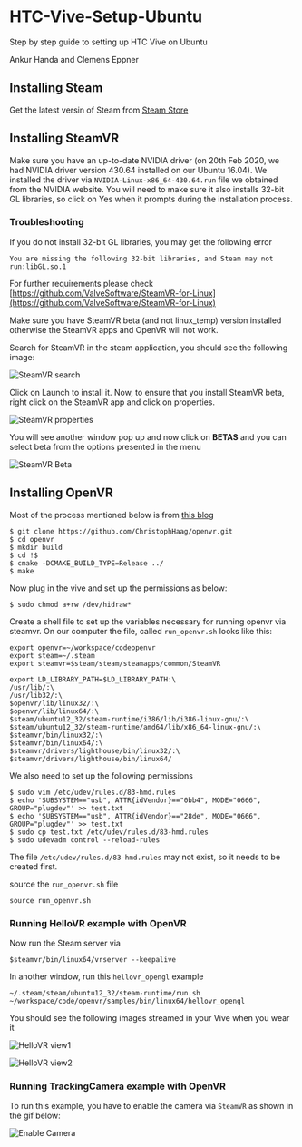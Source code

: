 # HTC-Vive-Setup-Ubuntu
Step by step guide to setting up HTC Vive on Ubuntu

Ankur Handa and Clemens Eppner 

## Installing Steam

Get the latest versin of Steam from [Steam Store](https://www.steamvr.com/en/)

## Installing SteamVR 

Make sure you have an up-to-date NVIDIA driver (on 20th Feb 2020, we had NVIDIA driver version 430.64 installed on our Ubuntu 16.04). We installed the driver via `NVIDIA-Linux-x86_64-430.64.run` file we obtained from the NVIDIA website. You will need to make sure it also installs 32-bit GL libraries, so click on Yes when it prompts during the installation process.

### Troubleshooting
If you do not install 32-bit GL libraries, you may get the following error 

```
You are missing the following 32-bit libraries, and Steam may not run:libGL.so.1
```


For further requirements please check [https://github.com/ValveSoftware/SteamVR-for-Linux](https://github.com/ValveSoftware/SteamVR-for-Linux)

Make sure you have SteamVR beta (and not linux_temp) version installed otherwise the SteamVR apps and OpenVR will not work. 

Search for SteamVR in the steam application, you should see the following image:

![SteamVR search](/images/steam_vr_search.png) 

Click on Launch to install it. Now, to ensure that you install SteamVR beta, right click on the SteamVR app and click on properties. 

![SteamVR properties](/images/steam_vr_properties.png) 

You will see another window pop up and now click on **BETAS** and you can select beta from the options presented in the menu 

![SteamVR Beta](/images/steam_vr_beta.png) 


## Installing OpenVR 

Most of the process mentioned below is from [this blog](https://celynwalters.github.io/Robotic-Telepresence/2016/10/19/Attempting-VR-in-Ubuntu/)

```
$ git clone https://github.com/ChristophHaag/openvr.git
$ cd openvr
$ mkdir build
$ cd !$
$ cmake -DCMAKE_BUILD_TYPE=Release ../
$ make
```

Now plug in the vive and set up the permissions as below: 

```
$ sudo chmod a+rw /dev/hidraw*
```

Create a shell file to set up the variables necessary for running openvr via steamvr. On our computer the file, called `run_openvr.sh` looks like this:

```
export openvr=~/workspace/codeopenvr
export steam=~/.steam
export steamvr=$steam/steam/steamapps/common/SteamVR

export LD_LIBRARY_PATH=$LD_LIBRARY_PATH:\
/usr/lib/:\
/usr/lib32/:\
$openvr/lib/linux32/:\
$openvr/lib/linux64/:\
$steam/ubuntu12_32/steam-runtime/i386/lib/i386-linux-gnu/:\
$steam/ubuntu12_32/steam-runtime/amd64/lib/x86_64-linux-gnu/:\
$steamvr/bin/linux32/:\
$steamvr/bin/linux64/:\
$steamvr/drivers/lighthouse/bin/linux32/:\
$steamvr/drivers/lighthouse/bin/linux64/
```

We also need to set up the following permissions 

```
$ sudo vim /etc/udev/rules.d/83-hmd.rules
$ echo 'SUBSYSTEM=="usb", ATTR{idVendor}=="0bb4", MODE="0666", GROUP="plugdev"' >> test.txt 
$ echo 'SUBSYSTEM=="usb", ATTR{idVendor}=="28de", MODE="0666", GROUP="plugdev"' >> test.txt
$ sudo cp test.txt /etc/udev/rules.d/83-hmd.rules
$ sudo udevadm control --reload-rules
```
The file `/etc/udev/rules.d/83-hmd.rules` may not exist, so it needs to be created first. 

source the `run_openvr.sh` file 

```
source run_openvr.sh
```

### Running HelloVR example with OpenVR 

Now run the Steam server via 
```
$steamvr/bin/linux64/vrserver --keepalive
```
In another window, run this `hellovr_opengl` example 

```
~/.steam/steam/ubuntu12_32/steam-runtime/run.sh ~/workspace/code/openvr/samples/bin/linux64/hellovr_opengl
```
You should see the following images streamed in your Vive when you wear it 

![HelloVR view1](/images/hellovr_1.png) 

![HelloVR view2](/images/hellovr_2.png) 

### Running TrackingCamera example with OpenVR 

To run this example, you have to enable the camera via `SteamVR` as shown in the gif below: 

![Enable Camera](/images/enable_camera.gif) 



